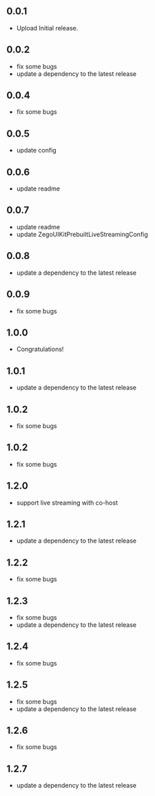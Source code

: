## 0.0.1

* Upload Initial release.

## 0.0.2

* fix some bugs
* update a dependency to the latest release

## 0.0.4

* fix some bugs

## 0.0.5

* update config

## 0.0.6

* update readme

## 0.0.7

* update readme
* update ZegoUIKitPrebuiltLiveStreamingConfig

## 0.0.8

* update a dependency to the latest release

## 0.0.9

* fix some bugs

## 1.0.0

* Congratulations!

## 1.0.1

* update a dependency to the latest release

## 1.0.2

* fix some bugs

## 1.0.2

* fix some bugs

## 1.2.0

* support live streaming with co-host

## 1.2.1

* update a dependency to the latest release

## 1.2.2

* fix some bugs

## 1.2.3

* fix some bugs
* update a dependency to the latest release

## 1.2.4

* fix some bugs

## 1.2.5

* fix some bugs
* update a dependency to the latest release

## 1.2.6

* fix some bugs

## 1.2.7

* update a dependency to the latest release
